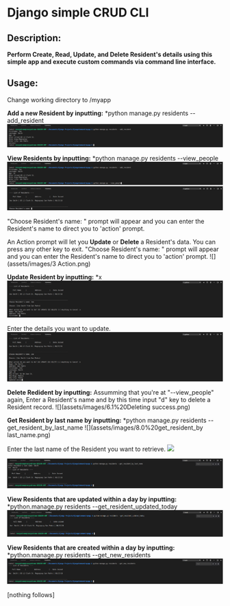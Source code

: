 # Django simple CRUD CLI

## Description:
**Perform Create, Read, Update, and Delete Resident's details using this simple app and execute custom commands via command line interface.**

## Usage:

Change working directory to /myapp


**Add a new Resident by inputting:** *python manage.py residents --add_resident
![](assets/images/1.0%20--add_resident.png)


**View Residents by inputting:** *python manage.py residents --view_people
![](assets/images//2.%20--view_people.png)
![](assets/images/3.%20--view_people.png)

"Choose Resident's name: " prompt will appear and you can enter the Resident's name to direct you to 'action' prompt.


An Action prompt will let you **Update** or **Delete** a Resident's data. You can press any other key to exit.
"Choose Resident's name: " prompt will appear and you can enter the Resident's name to direct you to 'action' prompt.
![](assets/images/3 Action.png)

**Update Resident by inputting:** *x
![](assets/images/4.0%20Action.png)

Enter the details you want to update.
![](assets/images/4.3%20Updating.png)

**Delete Redident by inputting:** Assumming that you're at  "--view_people" again, Enter a Resident's name and by this time input "d" key to delete a Resident record.
![](assets/images/6.1%20Deleting success.png)

**Get Resident by last name by inputting:** *python manage.py residents --get_resident_by_last_name
![](assets/images/8.0%20get_resident_by last_name.png)

Enter the last name of the Resident you want to retrieve.
![](assets/images/8.1%20get_sresitdentbylastname)

![](assets/images/8.2%20Smith_last_name.png)

**View Residents that are updated within a day by inputting:** *python.manage.py residents --get_resident_updated_today
![](assets/images/9.%20Updated_today.png)

**View Residents that are created within a day by inputting:** *python.manage.py residents --get_new_residents
![](assets/images/10.Get_new_residents.png)


[nothing follows]
